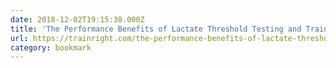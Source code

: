 ```yaml
---
date: 2018-12-02T19:15:38.000Z
title: 'The Performance Benefits of Lactate Threshold Testing and Training - CTS'
url: https://trainright.com/the-performance-benefits-of-lactate-threshold-testing-and-training/
category: bookmark
---
```

